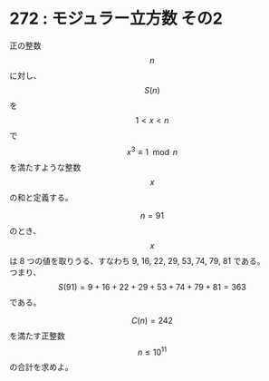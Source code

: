 # 272 : モジュラー立方数 その2

正の整数$$n$$に対し、$$S(n)$$を$$1<x<n$$で$$x^3 ≡1 \mod n$$を満たすような整数$$x$$の和と定義する。

$$n=91$$のとき、$$x$$は 8 つの値を取りうる、すなわち 9, 16, 22, 29, 53, 74, 79, 81 である。  
つまり、$$S(91)=9+16+22+29+53+74+79+81=363$$である。

$$C(n)=242$$を満たす正整数$$n≤10^{11}$$の合計を求めよ。

